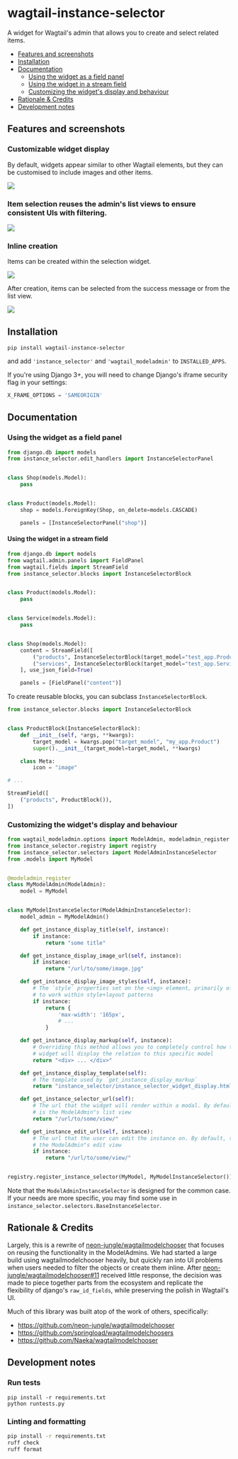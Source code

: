 # wagtail-instance-selector

A widget for Wagtail's admin that allows you to create and select related items.

- [Features and screenshots](#features-and-screenshots)
- [Installation](#installation)
- [Documentation](#documentation)
  - [Using the widget as a field panel](#using-the-widget-as-a-field-panel)
  - [Using the widget in a stream field](#using-the-widget-in-a-stream-field)
  - [Customizing the widget's display and behaviour](#customizing-the-widgets-display-and-behaviour)
- [Rationale & Credits](#rationale--credits)
- [Development notes](#development-notes)


## Features and screenshots

### Customizable widget display

By default, widgets appear similar to other Wagtail elements, but they can be customised to include images
and other items.

![](./images/fields.png)


### Item selection reuses the admin's list views to ensure consistent UIs with filtering.

![](./images/list_view.png)


### Inline creation

Items can be created within the selection widget.

![](./images/creation.png)

After creation, items can be selected from the success message or from the list view.

![](./images/post_creation.png)


## Installation

```
pip install wagtail-instance-selector
```

and add `'instance_selector'` and `'wagtail_modeladmin'` to `INSTALLED_APPS`.

If you're using Django 3+, you will need to change Django's iframe security flag in your settings:

```python
X_FRAME_OPTIONS = 'SAMEORIGIN'
```


## Documentation


### Using the widget as a field panel

```python
from django.db import models
from instance_selector.edit_handlers import InstanceSelectorPanel


class Shop(models.Model):
    pass


class Product(models.Model):
    shop = models.ForeignKey(Shop, on_delete=models.CASCADE)

    panels = [InstanceSelectorPanel("shop")]
```


#### Using the widget in a stream field

```python
from django.db import models
from wagtail.admin.panels import FieldPanel
from wagtail.fields import StreamField
from instance_selector.blocks import InstanceSelectorBlock


class Product(models.Model):
    pass


class Service(models.Model):
    pass


class Shop(models.Model):
    content = StreamField([
        ("products", InstanceSelectorBlock(target_model="test_app.Product")),
        ("services", InstanceSelectorBlock(target_model="test_app.Service")),
    ], use_json_field=True)

    panels = [FieldPanel("content")]
```

To create reusable blocks, you can subclass `InstanceSelectorBlock`.

```python
from instance_selector.blocks import InstanceSelectorBlock


class ProductBlock(InstanceSelectorBlock):
    def __init__(self, *args, **kwargs):
        target_model = kwargs.pop("target_model", "my_app.Product")
        super().__init__(target_model=target_model, **kwargs)

    class Meta:
        icon = "image"

# ...

StreamField([
    ("products", ProductBlock()),
])
```


### Customizing the widget's display and behaviour

```python
from wagtail_modeladmin.options import ModelAdmin, modeladmin_register
from instance_selector.registry import registry
from instance_selector.selectors import ModelAdminInstanceSelector
from .models import MyModel


@modeladmin_register
class MyModelAdmin(ModelAdmin):
    model = MyModel


class MyModelInstanceSelector(ModelAdminInstanceSelector):
    model_admin = MyModelAdmin()

    def get_instance_display_title(self, instance):
        if instance:
            return "some title"

    def get_instance_display_image_url(self, instance):
        if instance:
            return "/url/to/some/image.jpg"

    def get_instance_display_image_styles(self, instance):
        # The `style` properties set on the <img> element, primarily of use
        # to work within style+layout patterns
        if instance:
            return {
                'max-width': '165px',
                # ...
            }

    def get_instance_display_markup(self, instance):
        # Overriding this method allows you to completely control how the
        # widget will display the relation to this specific model
        return "<div> ... </div>"

    def get_instance_display_template(self):
        # The template used by `get_instance_display_markup`
        return "instance_selector/instance_selector_widget_display.html"

    def get_instance_selector_url(self):
        # The url that the widget will render within a modal. By default, this
        # is the ModelAdmin"s list view
        return "/url/to/some/view/"

    def get_instance_edit_url(self, instance):
        # The url that the user can edit the instance on. By default, this is
        # the ModelAdmin"s edit view
        if instance:
            return "/url/to/some/view/"


registry.register_instance_selector(MyModel, MyModelInstanceSelector())
```

Note that the `ModelAdminInstanceSelector` is designed for the common case. If your needs
are more specific, you may find some use in `instance_selector.selectors.BaseInstanceSelector`.


## Rationale & Credits

Largely, this is a rewrite of [neon-jungle/wagtailmodelchooser](https://github.com/neon-jungle/wagtailmodelchooser)
that focuses on reusing the functionality in the ModelAdmins. We had started a large build using wagtailmodelchooser
heavily, but quickly ran into UI problems when users needed to filter the objects or create them inline. After
[neon-jungle/wagtailmodelchooser#11](https://github.com/neon-jungle/wagtailmodelchooser/issues/11) received little
response, the decision was made to piece together parts from the ecosystem and replicate the flexibility of
django's `raw_id_fields`, while preserving the polish in Wagtail's UI.

Much of this library was built atop of the work of others, specifically:
- https://github.com/neon-jungle/wagtailmodelchooser
- https://github.com/springload/wagtailmodelchoosers
- https://github.com/Naeka/wagtailmodelchooser


## Development notes


### Run tests

```
pip install -r requirements.txt
python runtests.py
```


### Linting and formatting

```bash
pip install -r requirements.txt
ruff check
ruff format
```